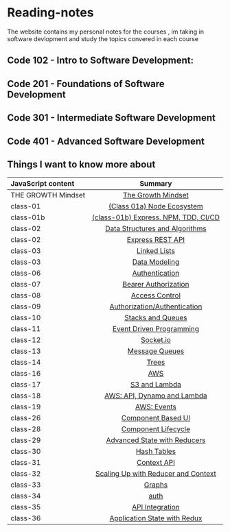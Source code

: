 # Reading-notes

The website contains my personal notes for the courses , im taking in software devlopment and study the topics convered in each course

## Code 102 - Intro to Software Development:

## Code 201 - Foundations of Software Development

## Code 301 - Intermediate Software Development

## Code 401 - Advanced Software Development

## Things I want to know more about

| JavaScript content     | Summary 
| :---        |    :----:
|THE GROWTH Mindset   | [The Growth Mindset](/growth.md)
|class-01     | [(Class 01a) Node Ecosystem](./class01/class01a.md)
|class-01b    | [(class-01b) Express, NPM, TDD, CI/CD](./class01/class01b.md)
|class-02    | [Data Structures and Algorithms](./class02/Data%20Structures%20and%20Algorithms.md)
|class-02    | [Express REST API](./class02/Express%20REST%20API.md)
|class-03    | [Linked Lists](./class03/Linked%20Lists.md)
|class-03    | [Data Modeling](./class03/Data%20Modeling.md)
|class-06    | [Authentication](./Authentication.md)
|class-07    | [Bearer Authorization](./Bearer%20Authorization.md)
|class-08    | [Access Control](./Class%2008/Access%20Control%20.md)
|class-09    | [Authorization/Authentication](./class%2009/Authorization/Authentication.md)
|class-10    | [Stacks and Queues](./class%2010/Stacks%20and%20Queues.md)
|class-11    | [Event Driven Programming](./class%2011/Event%20Driven%20Programming.md)
|class-12    | [Socket.io](./class%2012/Socket.io.md)
|class-13    | [Message Queues](./class%2013/Message%20Queues.md)
|class-14    | [Trees](./class%2014/Trees.md)
|class-16    | [AWS](./class%2016/AWS.md)
|class-17    | [S3 and Lambda](./class%2017/AWS%3A%20S3%20and%20Lambda.md)
|class-18    | [AWS: API, Dynamo and Lambda](./class%2018/%20AWS%3A%20API%2C%20Dynamo%20and%20Lambda.md)
|class-19    | [AWS: Events](./class%2019/AWS%3A%20Events.md)
|class-26    | [Component Based UI](./class%2026/Component%20Based%20UI.md)
|class-28    | [Component Lifecycle](./class%2028/Component%20Lifecycle.md)
|class-29    | [Advanced State with Reducers](./class%2029/Advanced%20State%20with%20Reducers.md)
|class-30    | [Hash Tables](./class%2030/Hash-Tables.md)
|class-31    | [Context API](./class%2031/Context%20API.md)
|class-32    | [Scaling Up with Reducer and Context](./class%2032/Scaling%20Up%20with%20Reducer%20and%20Context.md)
|class-33    | [Graphs](./class%2033/Graphs.md)
|class-34    | [auth](./class%2034/auth.md)
|class-35    | [API Integration](./class%2035/API%20Integration.md)
|class-36    | [Application State with Redux](./class%2036/%20Application%20State%20with%20Redux.md)
